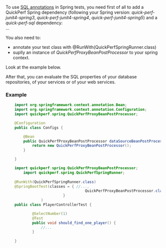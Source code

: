 To use [SQL annotations](https://github.com/quick-perf/doc/wiki/SQL-annotations) in Spring tests, you need first of all to add a QuickPerf Spring dependency (following your Spring version: *quick-perf-junit4-spring3*, *quick-perf-junit4-spring4*, *quick-perf-junit4-spring5*) and a *quick-perf-sql* dependency:<br>
...

You also need to:
* annotate your test class with @RunWith(QuickPerfSpringRunner.class) 
* suplly an instance of *QuickPerfProxyBeanPostProcessor* to your spring context. 

Look at the example below.<br> 

After that, you can evaluate the SQL properties of your database repositories, of your services or of your web services.

### Example
```java
	import org.springframework.context.annotation.Bean;
	import org.springframework.context.annotation.Configuration;
	import quickperf.spring.QuickPerfProxyBeanPostProcessor;

	@Configuration
	public class Configs {

		@Bean
		public QuickPerfProxyBeanPostProcessor dataSourceBeanPostProcessor() {
			return new QuickPerfProxyBeanPostProcessor();
		}

	}
```
	
```java
	import quickperf.spring.QuickPerfProxyBeanPostProcessor;
        import quickperf.spring.QuickPerfSpringRunner;
	
	@RunWith(QuickPerfSpringRunner.class)
	@SpringBootTest(classes = { //...,
                                    QuickPerfProxyBeanPostProcessor.class
                          }
                )
	public class PlayerControllerTest {

            @SelectNumber(1)
            @Test
            public void should_find_one_player() {
                //...
            }
		
	}
```